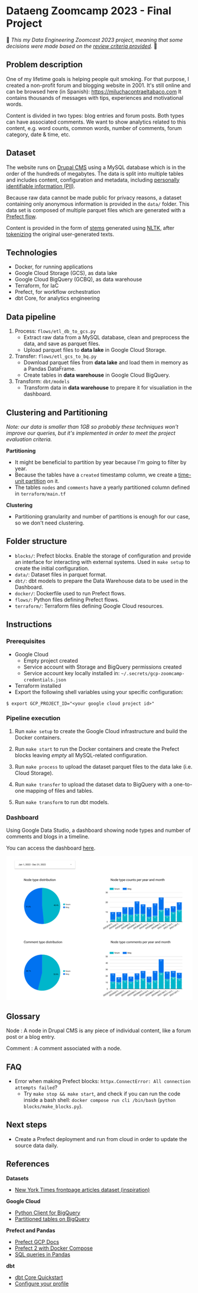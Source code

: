 # Dataeng Zoomcamp 2023 - Final Project

:rotating_light: *This my Data Engineering Zoomcast 2023 project, meaning that some decisions were made based on the [review criteria provided](https://github.com/DataTalksClub/data-engineering-zoomcamp/blob/9d9a3f0/week_7_project/README.md#peer-review-criteria).* :rotating_light:

## Problem description

One of my lifetime goals is helping people quit smoking. For that purpose, I created a non-profit forum and blogging website in 2001. It's still online and can be browsed here (in Spanish): https://miluchacontraeltabaco.com It contains thousands of messages with tips, experiences and motivational words.

Content is divided in two types: blog entries and forum posts. Both types can have associated comments. We want to show analytics related to this content, e.g. word counts, common words, number of comments, forum category, date & time, etc.

## Dataset

The website runs on [Drupal CMS](https://www.drupal.org/) using a MySQL database which is in the order of the hundreds of megabytes. The data is split into multiple tables and includes content, configuration and metadata, including [personally identifiable information (PII)](https://en.wikipedia.org/wiki/PII).

Because raw data cannot be made public for privacy reasons, a dataset containing only anonymous information is provided in the `data/` folder. This data set is composed of multiple parquet files which are generated with a [Prefect flow](./flows/etl_db_to_gcs.py).

Content is provided in the form of [stems](https://www.nltk.org/howto/stem.html) generated using [NLTK](https://www.nltk.org/index.html), after [tokenizing](https://www.nltk.org/api/nltk.tokenize.html#nltk.tokenize.word_tokenize) the original user-generated texts.

## Technologies

- Docker, for running applications
- Google Cloud Storage (GCS), as data lake
- Google Cloud BigQuery (GCBQ), as data warehouse
- Terraform, for IaC
- Prefect, for workflow orchestration
- dbt Core, for analytics engineering

## Data pipeline

1. Process: `flows/etl_db_to_gcs.py`
	- Extract raw data from a MySQL database, clean and preprocess the data, and save as parquet files.
	- Upload parquet files to **data lake** in Google Cloud Storage.
2. Transfer: `flows/etl_gcs_to_bq.py`
	- Download parquet files from **data lake** and load them in memory as a Pandas DataFrame.
	- Create tables in **data warehouse** in Google Cloud BigQuery.
3. Transform: `dbt/models`
	- Transform data in **data warehouse** to prepare it for visualiation in the dashboard.

## Clustering and Partitioning

*Note: our data is smaller than 1GB so probably these techniques won't improve our queries, but it's implemented in order to meet the project evaluation criteria.*

**Partitioning**

- It might be beneficial to partition by year because I'm going to filter by year.
- Because the tables have a `created` timestamp column, we create a [time-unit partition](https://cloud.google.com/bigquery/docs/partitioned-tables#date_timestamp_partitioned_tables) on it.
- The tables `nodes` and `comments` have a yearly partitioned column defined in `terraform/main.tf`

**Clustering**

- Partitioning granularity and number of partitions is enough for our case, so we don't need clustering.

## Folder structure

- `blocks/`: Prefect blocks. Enable the storage of configuration and provide an interface for interacting with external systems. Used in `make setup` to create the initial configuration.
- `data/`: Dataset files in parquet format.
- `dbt/`: dbt models to prepare the Data Warehouse data to be used in the Dashboard.
- `docker/`: Dockerfile used to run Prefect flows.
- `flows/`: Python files defining Prefect flows.
- `terraform/`: Terraform files defining Google Cloud resources.

## Instructions

### Prerequisites

- Google Cloud
	- Empty project created
	- Service account with Storage and BigQuery permissions created
	- Service account key locally installed in: `~/.secrets/gcp-zoomcamp-credentials.json`
- Terraform installed
- Export the following shell variables using your specific configuration:

```
$ export GCP_PROJECT_ID="<your google cloud project id>"
```

### Pipeline execution

1. Run `make setup` to create the Google Cloud infrastructure and build the Docker containers.

2. Run `make start` to run the Docker containers and create the Prefect blocks leaving *empty* all MySQL-related configuration.

3. Run `make process` to upload the dataset parquet files to the data lake (i.e. Cloud Storage).

4. Run `make transfer` to upload the dataset data to BigQuery with a one-to-one mapping of files and tables.

5. Run `make transform` to run dbt models.

### Dashboard

Using Google Data Studio, a dashboard showing node types and number of comments and blogs in a timeline.

You can access the dashboard [here](https://lookerstudio.google.com/reporting/cf8ec056-fe91-4ac8-a35f-450ba7c089fd).

![dashboard](dashboard.png)

## Glossary

Node
: A node in Drupal CMS is any piece of individual content, like a forum post or a blog entry.

Comment
: A comment associated with a node.

## FAQ

- Error when making Prefect blocks: `httpx.ConnectError: All connection attempts failed`?
	- Try `make stop && make start`, and check if you can run the code inside a bash shell: `docker compose run cli /bin/bash` (`python blocks/make_blocks.py`).

## Next steps

- Create a Prefect deployment and run from cloud in order to update the source data daily.

## References

**Datasets**

- [New York Times frontpage articles dataset (inspiration)](https://components.one/datasets/above-the-fold)

**Google Cloud**

- [Python Client for BigQuery](https://github.com/googleapis/python-bigquery)
- [Partitioned tables on BigQuery](https://cloud.google.com/bigquery/docs/partitioned-tables)

**Prefect and Pandas**

- [Prefect GCP Docs](https://prefecthq.github.io/prefect-gcp/cloud_storage/)
- [Prefect 2 with Docker Compose](https://github.com/rpeden/prefect-docker-compose)
- [SQL queries in Pandas](https://pandas.pydata.org/pandas-docs/stable/user_guide/io.html#io-sql)

**dbt**

- [dbt Core Quickstart](https://docs.getdbt.com/docs/quickstarts/dbt-core/quickstart)
- [Configure your profile](https://docs.getdbt.com/docs/configure-your-profile)
